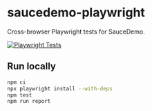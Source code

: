 # saucedemo-playwright

Cross-browser Playwright tests for SauceDemo.

[![Playwright Tests](https://github.com/Lombek14/saucedemo-playwright/actions/workflows/ci.yml/badge.svg)](https://github.com/Lombek14/saucedemo-playwright/actions/workflows/ci.yml)

## Run locally
```bash
npm ci
npx playwright install --with-deps
npm test
npm run report

